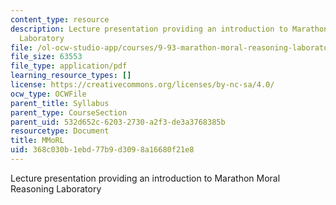 ```yaml
---
content_type: resource
description: Lecture presentation providing an introduction to Marathon Moral Reasoning
  Laboratory
file: /ol-ocw-studio-app/courses/9-93-marathon-moral-reasoning-laboratory-january-iap-2007/368c030b1ebd77b9d3098a16680f21e8_intro_lecture.pdf
file_size: 63553
file_type: application/pdf
learning_resource_types: []
license: https://creativecommons.org/licenses/by-nc-sa/4.0/
ocw_type: OCWFile
parent_title: Syllabus
parent_type: CourseSection
parent_uid: 532d652c-6203-2730-a2f3-de3a3768385b
resourcetype: Document
title: MMoRL
uid: 368c030b-1ebd-77b9-d309-8a16680f21e8
---
```

Lecture presentation providing an introduction to Marathon Moral Reasoning Laboratory